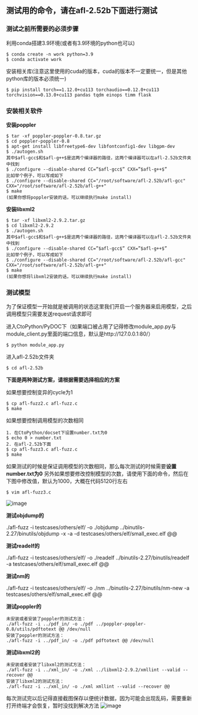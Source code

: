 ## 测试用的命令，请在afl-2.52b下面进行测试
### 测试之前所需要的必须步骤

利用conda搭建3.9环境(或者有3.9环境的python也可以)
```
$ conda create -n work python=3.9
$ conda activate work
```
安装相关库(注意这里使用的cuda的版本，cuda的版本不一定要统一，但是其他python库的版本必须统一)
```
$ pip install torch==1.12.0+cu113 torchaudio==0.12.0+cu113 torchvision==0.13.0+cu113 pandas tqdm einops timm flask 
```
### 安装相关软件

**安装poppler**

~~~
$ tar -xf poppler-poppler-0.8.tar.gz
$ cd poppler-poppler-0.8
$ apt-get install libfreetype6-dev libfontconfig1-dev libgpm-dev
$ ./autogen.sh
其中$afl-gcc$和$afl-g++$是这两个编译器的路径，这两个编译器可以在afl-2.52b文件夹中找到
$ ./configure --disable-shared CC=”$afl-gcc$” CXX=”$afl-g++$”
比如举个例子，可以写成如下
$ ./configure --disable-shared CC="/root/software/afl-2.52b/afl-gcc" CXX="/root/software/afl-2.52b/afl-g++"
$ make
(如果你想将poppler安装的话，可以继续执行make install)
~~~

**安装libxml2**

~~~
$ tar -xf libxml2-2.9.2.tar.gz
$ cd libxml2-2.9.2
$ ./autogen.sh
其中$afl-gcc$和$afl-g++$是这两个编译器的路径，这两个编译器可以在afl-2.52b文件夹中找到
$ ./configure --disable-shared CC=”$afl-gcc$” CXX=”$afl-g++$”
比如举个例子，可以写成如下
$ ./configure --disable-shared CC="/root/software/afl-2.52b/afl-gcc" CXX="/root/software/afl-2.52b/afl-g++"
$ make
(如果你想将libxml2安装的话，可以继续执行make install)
~~~



### 测试模型

为了保证模型一开始就是被调用的状态这里我们开启一个服务器来启用模型，之后调用模型只需要发送request请求即可

进入CtoPython/PyDOC下（如果端口被占用了记得修改module_app.py与module_client.py里面的端口信息，默认是http://127.0.0.1:80/）

```
$ python module_app.py
```

进入afl-2.52b文件夹

```
$ cd afl-2.52b
```
**下面是两种测试方案，请根据需要选择相应的方案**

如果想要控制变异的cycle为1

```
$ cp afl-fuzz2.c afl-fuzz.c
$ make 
```
如果想要控制调用模型的次数相同
```
1. 在CtoPython/docset下设置number.txt为0
$ echo 0 > number.txt
2. 在afl-2.52b下面
$ cp afl-fuzz3.c afl-fuzz.c
$ make 
```
如果测试的时候是保证调用模型的次数相同，那么每次测试的时候需要**设置number.txt为0**
另外如果想要修改控制模型的次数，请使用下面的命令，然后在下图中修改值，默认为1000，大概在代码5120行左右
```
$ vim afl-fuzz3.c
```
![image](https://github.com/CSJianYang/Multilingual-Multimodal-NLP/assets/77664227/00eeca71-d3ed-4ac3-9cf9-489f82cd1864)


**测试objdump的**

./afl-fuzz -i testcases/others/elf/ -o ./objdump ../binutils-2.27/binutils/objdump -x -a -d testcases/others/elf/small_exec.elf @@

**测试readelf的**

./afl-fuzz -i testcases/others/elf/ -o ./readelf ../binutils-2.27/binutils/readelf -a testcases/others/elf/small_exec.elf @@

**测试nm的**

./afl-fuzz -i testcases/others/elf/ -o ./nm ../binutils-2.27/binutils/nm-new -a testcases/others/elf/small_exec.elf @@

**测试poppler的**

~~~
未安装或者安装了poppler的测试方法：
./afl-fuzz -i ../pdf_in/ -o ./pdf ../poppler-poppler-0.8/utils/pdftotext @@ /dev/null
安装了poppler的测试方法：
./afl-fuzz -i ../pdf_in/ -o ./pdf pdftotext @@ /dev/null
~~~

**测试libxml2的**

~~~
未安装或者安装了libxml2的测试方法：
./afl-fuzz -i ../xml_in/ -o ./xml ../libxml2-2.9.2/xmllint --valid --recover @@
安装了libxml2的测试方法：
./afl-fuzz -i ../xml_in/ -o ./xml xmllint --valid --recover @@
~~~

每次测试完以后记得直接截图保存以便统计数据，因为可能会出现乱码，需要重新打开终端才会恢复，暂时没找到解决方法
![image](https://github.com/CSJianYang/Multilingual-Multimodal-NLP/assets/77664227/f44c2fad-7bee-402d-ab74-818afa68787b)

